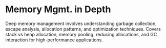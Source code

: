 # Memory Mgmt. in Depth

Deep memory management involves understanding garbage collection, escape analysis, allocation patterns, and optimization techniques. Covers stack vs heap allocation, memory pooling, reducing allocations, and GC interaction for high-performance applications.